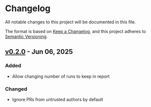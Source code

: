 # Changelog

All notable changes to this project will be documented in this file.

The format is based on [Keep a Changelog](https://keepachangelog.com/en/1.1.0/),
and this project adheres to [Semantic Versioning](https://semver.org/spec/v2.0.0.html).

## [v0.2.0] - Jun 06, 2025

### Added

- Allow changing number of runs to keep in report

### Changed

- Ignore PRs from untrusted authors by default

[unreleased]: https://github.com/dhth/mrj/compare/v0.2.0...HEAD
[v0.2.0]: https://github.com/dhth/mrj/compare/v0.1.0...v0.2.0
